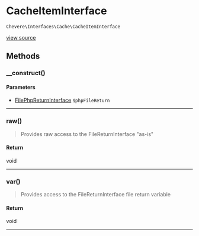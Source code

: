 # CacheItemInterface

`Chevere\Interfaces\Cache\CacheItemInterface`

[view source](https://github.com/chevere/chevere/blob/master//home/rodolfo/git/chevere/chevere/interfaces/Cache/CacheItemInterface.php)

## Methods

### __construct()

#### Parameters

- [FilePhpReturnInterface](../Filesystem/FilePhpReturnInterface.md) `$phpFileReturn`

---

### raw()

> Provides raw access to the FileReturnInterface "as-is"

#### Return

void

---

### var()

> Provides access to the FileReturnInterface file return variable

#### Return

void

---

